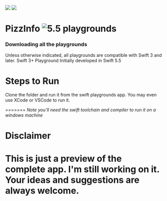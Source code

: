 
<p>
    <img src="https://img.shields.io/badge/Author-sougatoroy3-ff69b4.svg" />
    <img src="https://img.shields.io/badge/Swift-5.5-ff69b4.svg" />
</p>

# PizzInfo ![5.5 playgrounds](https://img.shields.io/badge/Playgrounds:-5.5-orange.svg)

### Downloading all the playgrounds

Unless otherwise indicated, all playgrounds are compatible with Swift 3 and later.
Swift 3+ Playground
Initially developed in Swift 5.5

# Steps to Run
Clone the folder and run it from the swift playgrounds app.
You may even use XCode or VSCode to run it.

=======
*Note you'll need the swift toolchain and compiler to run it on a windows machine*

# Disclaimer
This is just a preview of the complete app. I'm still working on it. Your ideas and suggestions are always welcome.
=======
